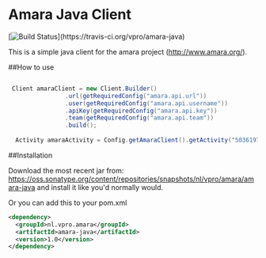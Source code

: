 # Amara Java Client
[![Build Status](https://travis-ci.org/vpro/amara-java.svg?)](https://travis-ci.org/vpro/amara-java)


This is a simple java client for the amara project (http://www.amara.org/).
 

 ##How to use
 
 
 ```java
 
  Client amaraClient = new Client.Builder()
                 .url(getRequiredConfig("amara.api.url"))
                 .user(getRequiredConfig("amara.api.username"))
                 .apiKey(getRequiredConfig("amara.api.key"))
                 .team(getRequiredConfig("amara.api.team"))
                 .build();
                 
   Activity amaraActivity = Config.getAmaraClient().getActivity("5036197");
 ```


##Installation

Download the most recent jar from: https://oss.sonatype.org/content/repositories/snapshots/nl/vpro/amara/amara-java and install it like you'd normally would.

Or you can add this to your pom.xml
```xml
<dependency>
  <groupId>nl.vpro.amara</groupId>
  <artifactId>amara-java</artifactId>
  <version>1.0</version>
</dependency>
```
